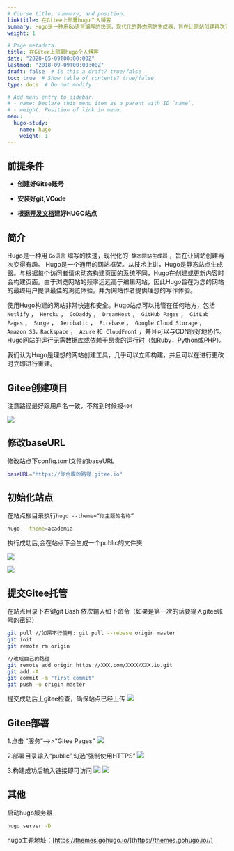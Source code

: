 ```yaml
---
# Course title, summary, and position.
linktitle: 在Gitee上部署hugo个人博客
summary: Hugo是一种用Go语言编写的快速，现代化的静态网站生成器，旨在让网站创建再次变得有趣
weight: 1

# Page metadata.
title: 在Gitee上部署hugo个人博客
date: "2020-05-09T00:00:00Z"
lastmod: "2018-09-09T00:00:00Z"
draft: false  # Is this a draft? true/false
toc: true  # Show table of contents? true/false
type: docs  # Do not modify.

# Add menu entry to sidebar.
# - name: Declare this menu item as a parent with ID `name`.
# - weight: Position of link in menu.
menu:
  hugo-study:
    name: hugo
    weight: 1
---
```






## 前提条件  

* **创建好Gitee账号**  


* **安装好git,VCode**
* **根据[开发文档](https://gohugo.io/getting-started/quick-start/)建好HUGO站点**

  





## 简介


Hugo是一种用 `Go语言` 编写的快速，现代化的` 静态网站生成器` ，旨在让网站创建再次变得有趣。
Hugo是一个通用的网站框架。从技术上讲，Hugo是静态站点生成器。与根据每个访问者请求动态构建页面的系统不同，Hugo在创建或更新内容时会构建页面。由于浏览网站的频率远远高于编辑网站，因此Hugo旨在为您的网站的最终用户提供最佳的浏览体验，并为网站作者提供理想的写作体验。

使用Hugo构建的网站非常快速和安全。Hugo站点可以托管在任何地方，包括` Netlify` ，` Heroku` ，` GoDaddy` ，` DreamHost` ，` GitHub Pages` ，` GitLab Pages` ，` Surge` ，` Aerobatic` ，` Firebase` ，` Google Cloud Storage` ，` Amazon S3，Rackspace` ，` Azure` 和` CloudFront` ，并且可以与CDN很好地协作。Hugo网站的运行无需数据库或依赖于昂贵的运行时（如Ruby，Python或PHP）。

我们认为Hugo是理想的网站创建工具，几乎可以立即构建，并且可以在进行更改时立即进行重建。






## Gitee创建项目



注意路径最好跟用户名一致，不然到时候报`404`

![](./img/1.jpg)





## 修改baseURL



修改站点下config.toml文件的baseURL

``` bash
baseURL="https://你仓库的路径.gitee.io"
```




## 初始化站点

在站点根目录执行`hugo --theme=“你主题的名称”`

```bash
hugo --theme=academia
```



执行成功后,会在站点下会生成一个public的文件夹

![](./img/2.jpg)

![](./img/3.jpg)



## 提交Gitee托管

在站点目录下右键git Bash 依次输入如下命令（如果是第一次的话要输入gitee账号的密码）


```bash
git pull //如果不行使用: git pull --rebase origin master
git init
git remote rm origin

//改成自己的路径
git remote add origin https://XXX.com/XXXX/XXX.io.git
git add -A
git commit -m "first commit"
git push -u origin master
```
提交成功后上gitee检查，确保站点已经上传
![](./img/5.jpg)

## Gitee部署
1.点击 “服务”-->>"Gitee Pages"
![](./img/4.jpg)

2.部署目录输入“public”,勾选“强制使用HTTPS”
![](./img/6.jpg)

3.构建成功后输入链接即可访问
![](./img/7.jpg)
![](./img/8.jpg)


## 其他


启动hugo服务器

```bash
hugo server -D
```

hugo主题地址：[https://themes.gohugo.io/](https://themes.gohugo.io//)




